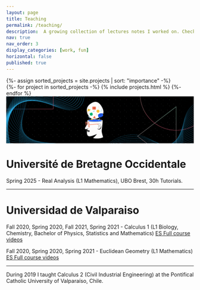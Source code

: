 ```yaml
---
layout: page
title: Teaching
permalink: /teaching/
description:  A growing collection of lectures notes I worked on. Check them out!
nav: true
nav_order: 3
display_categories: [work, fun]
horizontal: false
published: true
---
```


<!-- pages/projects.md -->
<div class="projects">
<!-- Display projects without categories -->
  {%- assign sorted_projects = site.projects | sort: "importance" -%}
  <!-- Generate cards for each project -->
  <div class="grid">
    {%- for project in sorted_projects -%}
      {% include projects.html %}
    {%- endfor %}
  </div>
</div>


<img src="/assets/img/Banner.gif" alt="banner GIF" width="1080" style="display:block; margin:auto;">

 <h1 style="font-size:2em; font-weight:bold;"> Université de Bretagne Occidentale </h1> 

Spring 2025	- Real Analysis (L1 Mathematics), UBO Brest, 30h Tutorials.


---
 
 <h1 style="font-size:2em; font-weight:bold;"> Universidad de Valparaiso </h1> 

 
  Fall 2020, Spring 2020, Fall 2021, Spring 2021 - Calculus 1 (L1 Biology, Chemistry, Bachelor of Physics, Statistics and Mathematics) [ES Full course videos](https://www.youtube.com/playlist?list=PLuKNSgZVXUiak1B3TEU9p1b8XzN3o06cS)
  
  Fall 2020, Spring 2020, Spring 2021 - Euclidean Geometry (L1 Mathematics) [ES Full course videos](https://www.youtube.com/playlist?list=PLuKNSgZVXUibvUB7_FQb4usqL7KuftbNU)
  
---

 During 2019 I taught Calculus 2 (Civil Industrial Engineering) at the Pontifical Catholic University of Valparaíso, Chile.
